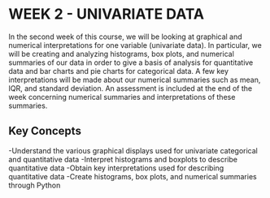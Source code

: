 # WEEK 2 - UNIVARIATE DATA

In the second week of this course, we will be looking at graphical and numerical interpretations for one variable (univariate data). In particular, we will be creating and analyzing histograms, box plots, and numerical summaries of our data in order to give a basis of analysis for quantitative data and bar charts and pie charts for categorical data. A few key interpretations will be made about our numerical summaries such as mean, IQR, and standard deviation. An assessment is included at the end of the week concerning numerical summaries and interpretations of these summaries.

## Key Concepts<br>
-Understand the various graphical displays used for univariate categorical and quantitative data
-Interpret histograms and boxplots to describe quantitative data
-Obtain key interpretations used for describing quantitative data
-Create histograms, box plots, and numerical summaries through Python
